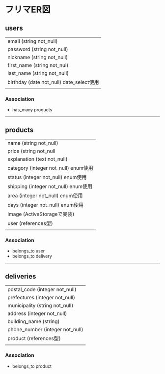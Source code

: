 # フリマER図

## users

|                                          |
| ---------------------------------------- |
| email (string not_null)                  |
| password (string not_null)               |
| nickname (string not_null)               |
| first_name (string not_nul)              |
| last_name (string not_null)              |
| birthday (date not_null) date_select使用  |
|                                          |

### Association
* has_many products

--- 
## products
|                                     |
| ----------------------------------- |
| name (string not_null)              |
| price (string not_null              |
| explanation (text not_null)         |
| category (integer not_null) enum使用 | 
| status (integer not_null) enum使用   |
| shipping (integer not_null) enum使用 |
| area (integer not_null) enum使用     |
| days (integer not_null) enum使用     |
| image (ActiveStorageで実装)          |
| user (references型)                  | 
|                                     |

### Association
* belongs_to user
* belongs_to delivery

---
## deliveries
|                                 |
| ------------------------------- |
| postal_code (integer not_null)  |
| prefectures (integer not_null)  |
| municipality (string not_null)  |
| address (integer not_null)      |
| building_name (string)          |
| phone_number (integer not_null) | 
| product (references型)           |
|                                 |

### Association
* belongs_to product
